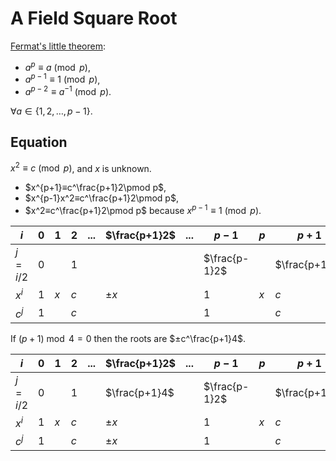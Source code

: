# A Field Square Root

[Fermat's little theorem](https://en.wikipedia.org/wiki/Fermat%27s_little_theorem):

- $a^p ≡ a \pmod p$,
- $a^{p-1} ≡ 1 \pmod p$,
- $a^{p-2} ≡ a^{-1} \pmod p$.

$∀ a ∈ \{1, 2, …, p-1\}$.

## Equation

$x^2 ≡ c \pmod p$, and $x$ is unknown.

- $x^{p+1}≡c^\frac{p+1}2\pmod p$,
- $x^{p-1}x^2≡c^\frac{p+1}2\pmod p$,
- $x^2≡c^\frac{p+1}2\pmod p$ because $x^{p-1} ≡ 1 \pmod p$.

|$i$    |0|1  |  2|...|$\frac{p+1}2$|...|$p-1$        |$p$|$p+1$        |
|-------|-|---|---|---|-------------|---|-------------|---|-------------|
|$j=i/2$|0|   |  1|   |             |   |$\frac{p-1}2$|   |$\frac{p+1}2$|
|$x^i$  |1|$x$|$c$|   |$±x$         |   |1            |$x$|$c$          |
|$c^j$  |1|   |$c$|   |             |   |1            |   |$c$          |

If $(p+1) \bmod 4 = 0$ then the roots are $±c^\frac{p+1}4$.

|$i$    |0|1  |  2|...|$\frac{p+1}2$|...|$p-1$        |$p$|$p+1$        |
|-------|-|---|---|---|-------------|---|-------------|---|-------------|
|$j=i/2$|0|   |  1|   |$\frac{p+1}4$|   |$\frac{p-1}2$|   |$\frac{p+1}2$|
|$x^i$  |1|$x$|$c$|   |$±x$         |   |1            |$x$|$c$          |
|$c^j$  |1|   |$c$|   |$±x$         |   |1            |   |$c$          |
